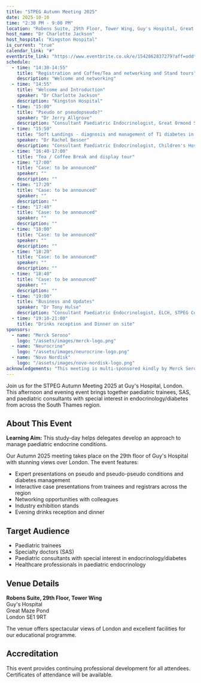 ```yaml
---
title: "STPEG Autumn Meeting 2025"
date: 2025-10-10
time: "2:30 PM - 9:00 PM"
location: "Robens Suite, 29th Floor, Tower Wing, Guy's Hospital, Great Maze Pond, London, SE1 9RT"
host_name: "Dr Charlotte Jackson"
host_hospital: "Kingston Hospital"
is_current: "true"
calendar_link: "#"
eventbrite_link: "https://www.eventbrite.co.uk/e/1542862837279?aff=oddtdtcreator"
schedule:
  - time: "14:30-14:55"
    title: "Registration and Coffee/Tea and networking and Stand tours"
    description: "Welcome and networking"
  - time: "14:55"
    title: "Welcome and Introduction"
    speaker: "Dr Charlotte Jackson"
    description: "Kingston Hospital"
  - time: "15:00"
    title: "Pseudo or pseudopseudo?"
    speaker: "Dr Jerry Allgrove"
    description: "Consultant Paediatric Endocrinologist, Great Ormond Street Hospital"
  - time: "15:50"
    title: "Soft Landings - diagnosis and management of T1 diabetes in the future"
    speaker: "Dr Rachel Besser"
    description: "Consultant Paediatric Endocrinologist, Children's Hospital, Oxford"
  - time: "16:40-17:00"
    title: "Tea / Coffee Break and display tour"
  - time: "17:00"
    title: "Case: to be announced"
    speaker: ""
    description: ""
  - time: "17:20"
    title: "Case: to be announced"
    speaker: ""
    description: ""
  - time: "17:40"
    title: "Case: to be announced"
    speaker: ""
    description: ""
  - time: "18:00"
    title: "Case: to be announced"
    speaker: ""
    description: ""
  - time: "18:20"
    title: "Case: to be announced"
    speaker: ""
    description: ""
  - time: "18:40"
    title: "Case: to be announced"
    speaker: ""
    description: ""
  - time: "19:00"
    title: "Business and Updates"
    speaker: "Dr Tony Hulse"
    description: "Consultant Paediatric Endocrinologist, ELCH, STPEG Committee"
  - time: "19:10-21:00"
    title: "Drinks reception and Dinner on site"
sponsors:
  - name: "Merck Serono"
    logo: "/assets/images/merck-logo.png"
  - name: "Neurocrine"
    logo: "/assets/images/neurocrine-logo.png"
  - name: "Novo Nordisk"
    logo: "/assets/images/novo-nordisk-logo.png"
acknowledgements: "This meeting is multi-sponsored kindly by Merck Serono, Neurocrine, Novo Nordisk in exchange for stand space. The sponsors have no influence on the academic agenda."
---
```


Join us for the STPEG Autumn Meeting 2025 at Guy's Hospital, London. This afternoon and evening event brings together paediatric trainees, SAS, and paediatric consultants with special interest in endocrinology/diabetes from across the South Thames region.

## About This Event

**Learning Aim:** This study-day helps delegates develop an approach to manage paediatric endocrine conditions.

Our Autumn 2025 meeting takes place on the 29th floor of Guy's Hospital with stunning views over London. The event features:

- Expert presentations on pseudo and pseudo-pseudo conditions and diabetes management
- Interactive case presentations from trainees and registrars across the region
- Networking opportunities with colleagues
- Industry exhibition stands
- Evening drinks reception and dinner

## Target Audience

- Paediatric trainees
- Specialty doctors (SAS)
- Paediatric consultants with special interest in endocrinology/diabetes
- Healthcare professionals in paediatric endocrinology

## Venue Details

**Robens Suite, 29th Floor, Tower Wing**  
Guy's Hospital  
Great Maze Pond  
London SE1 9RT

The venue offers spectacular views of London and excellent facilities for our educational programme.

## Accreditation

This event provides continuing professional development for all attendees. Certificates of attendance will be available.